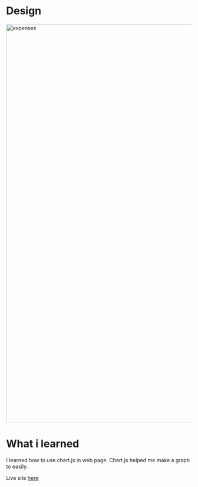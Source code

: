  # Design
 
 <img width="1080" alt="expenses" src="https://user-images.githubusercontent.com/75678744/169774983-606366a5-71f1-4ab5-9637-4b75e55dca26.png">

 # What i learned
 
 I learned how to use chart.js in web page. Chart.js helped me make a graph to easily.
 
  Live site [here](https://eneskalkann-expenses-chart-component.vercel.app/)
